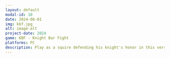 ```yaml
---
layout: default
modal-id: 10
date: 2024-06-01
img: kbf.jpg
alt: image-alt
project-date: 2024
game: KBF - Knight Bar Fight
platforms: PC
description: Play as a squire defending his knight's honor in this versus couch game for 2 to 4 players. Eliminate your opponents by touching them with your sword, complete quests to satisify the tavern crowd and win the final victory ! 
---
```

